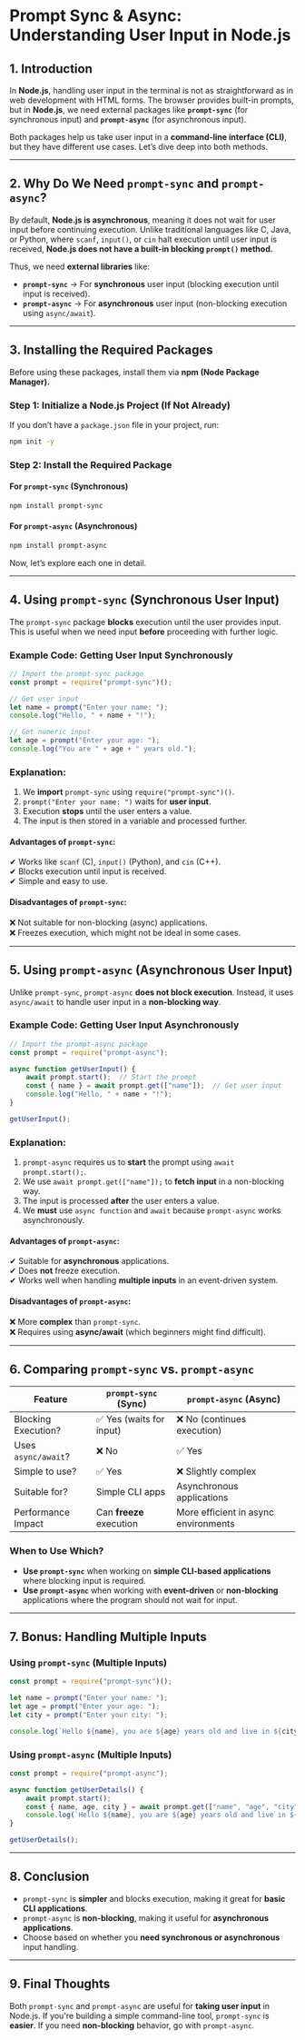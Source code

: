 # **Prompt Sync & Async: Understanding User Input in Node.js**

## **1. Introduction**
In **Node.js**, handling user input in the terminal is not as straightforward as in web development with HTML forms. The browser provides built-in prompts, but in **Node.js**, we need external packages like **`prompt-sync`** (for synchronous input) and **`prompt-async`** (for asynchronous input).  

Both packages help us take user input in a **command-line interface (CLI)**, but they have different use cases. Let’s dive deep into both methods.

---

## **2. Why Do We Need `prompt-sync` and `prompt-async`?**
By default, **Node.js is asynchronous**, meaning it does not wait for user input before continuing execution. Unlike traditional languages like C, Java, or Python, where `scanf`, `input()`, or `cin` halt execution until user input is received, **Node.js does not have a built-in blocking `prompt()` method.**

Thus, we need **external libraries** like:  
- **`prompt-sync`** → For **synchronous** user input (blocking execution until input is received).  
- **`prompt-async`** → For **asynchronous** user input (non-blocking execution using `async/await`).  

---

## **3. Installing the Required Packages**
Before using these packages, install them via **npm (Node Package Manager).**  

### **Step 1: Initialize a Node.js Project (If Not Already)**
If you don’t have a `package.json` file in your project, run:  
```sh
npm init -y
```

### **Step 2: Install the Required Package**
#### **For `prompt-sync` (Synchronous)**
```sh
npm install prompt-sync
```
#### **For `prompt-async` (Asynchronous)**
```sh
npm install prompt-async
```

Now, let’s explore each one in detail.

---

## **4. Using `prompt-sync` (Synchronous User Input)**
The `prompt-sync` package **blocks** execution until the user provides input. This is useful when we need input **before** proceeding with further logic.

### **Example Code: Getting User Input Synchronously**
```javascript
// Import the prompt-sync package
const prompt = require("prompt-sync")();

// Get user input
let name = prompt("Enter your name: ");
console.log("Hello, " + name + "!");

// Get numeric input
let age = prompt("Enter your age: ");
console.log("You are " + age + " years old.");
```
### **Explanation:**
1. We **import** `prompt-sync` using `require("prompt-sync")()`.
2. `prompt("Enter your name: ")` waits for **user input**.
3. Execution **stops** until the user enters a value.
4. The input is then stored in a variable and processed further.

#### **Advantages of `prompt-sync`:**
✔ Works like `scanf` (C), `input()` (Python), and `cin` (C++).  
✔ Blocks execution until input is received.  
✔ Simple and easy to use.  

#### **Disadvantages of `prompt-sync`:**
❌ Not suitable for non-blocking (async) applications.  
❌ Freezes execution, which might not be ideal in some cases.  

---

## **5. Using `prompt-async` (Asynchronous User Input)**
Unlike `prompt-sync`, `prompt-async` **does not block execution**. Instead, it uses `async/await` to handle user input in a **non-blocking way**.

### **Example Code: Getting User Input Asynchronously**
```javascript
// Import the prompt-async package
const prompt = require("prompt-async");

async function getUserInput() {
    await prompt.start();  // Start the prompt
    const { name } = await prompt.get(["name"]);  // Get user input
    console.log("Hello, " + name + "!");
}

getUserInput();
```

### **Explanation:**
1. `prompt-async` requires us to **start** the prompt using `await prompt.start();`.
2. We use `await prompt.get(["name"]);` to **fetch input** in a non-blocking way.
3. The input is processed **after** the user enters a value.
4. We **must** use `async function` and `await` because `prompt-async` works asynchronously.

#### **Advantages of `prompt-async`:**
✔ Suitable for **asynchronous** applications.  
✔ Does **not** freeze execution.  
✔ Works well when handling **multiple inputs** in an event-driven system.  

#### **Disadvantages of `prompt-async`:**
❌ More **complex** than `prompt-sync`.  
❌ Requires using **async/await** (which beginners might find difficult).  

---

## **6. Comparing `prompt-sync` vs. `prompt-async`**
| Feature           | `prompt-sync` (Sync)  | `prompt-async` (Async)  |
|------------------|---------------------|------------------------|
| Blocking Execution? | ✅ Yes (waits for input) | ❌ No (continues execution) |
| Uses `async/await`? | ❌ No | ✅ Yes |
| Simple to use? | ✅ Yes | ❌ Slightly complex |
| Suitable for? | Simple CLI apps | Asynchronous applications |
| Performance Impact | Can **freeze** execution | More efficient in async environments |

### **When to Use Which?**
- **Use `prompt-sync`** when working on **simple CLI-based applications** where blocking input is required.  
- **Use `prompt-async`** when working with **event-driven** or **non-blocking** applications where the program should not wait for input.  

---

## **7. Bonus: Handling Multiple Inputs**
### **Using `prompt-sync` (Multiple Inputs)**
```javascript
const prompt = require("prompt-sync")();

let name = prompt("Enter your name: ");
let age = prompt("Enter your age: ");
let city = prompt("Enter your city: ");

console.log(`Hello ${name}, you are ${age} years old and live in ${city}.`);
```

### **Using `prompt-async` (Multiple Inputs)**
```javascript
const prompt = require("prompt-async");

async function getUserDetails() {
    await prompt.start();
    const { name, age, city } = await prompt.get(["name", "age", "city"]);
    console.log(`Hello ${name}, you are ${age} years old and live in ${city}.`);
}

getUserDetails();
```

---

## **8. Conclusion**
- `prompt-sync` is **simpler** and blocks execution, making it great for **basic CLI applications**.
- `prompt-async` is **non-blocking**, making it useful for **asynchronous applications**.
- Choose based on whether you **need synchronous or asynchronous** input handling.

---

## **9. Final Thoughts**
Both `prompt-sync` and `prompt-async` are useful for **taking user input** in Node.js. If you're building a simple command-line tool, `prompt-sync` is **easier**. If you need **non-blocking** behavior, go with `prompt-async`.  